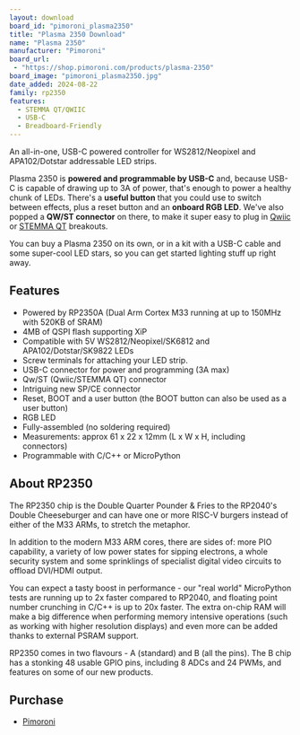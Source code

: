 ```yaml
---
layout: download
board_id: "pimoroni_plasma2350"
title: "Plasma 2350 Download"
name: "Plasma 2350"
manufacturer: "Pimoroni"
board_url:
 - "https://shop.pimoroni.com/products/plasma-2350"
board_image: "pimoroni_plasma2350.jpg"
date_added: 2024-08-22
family: rp2350
features:
  - STEMMA QT/QWIIC
  - USB-C
  - Breadboard-Friendly
---
```


An all-in-one, USB-C powered controller for WS2812/Neopixel and APA102/Dotstar addressable LED strips.

Plasma 2350 is **powered and programmable by USB-C** and, because USB-C is capable of drawing up to 3A of power, that's enough to power a healthy chunk of LEDs. There's a **useful button** that you could use to switch between effects, plus a reset button and an **onboard RGB LED**. We've also popped a **QW/ST connector** on there, to make it super easy to plug in [Qwiic](https://shop.pimoroni.com/collections/qwiic) or [STEMMA QT](https://shop.pimoroni.com/collections/stemma-qt) breakouts.

You can buy a Plasma 2350 on its own, or in a kit with a USB-C cable and some super-cool LED stars, so you can get started lighting stuff up right away.

## Features

- Powered by RP2350A (Dual Arm Cortex M33 running at up to 150MHz with 520KB of SRAM)
- 4MB of QSPI flash supporting XiP
- Compatible with 5V WS2812/Neopixel/SK6812 and APA102/Dotstar/SK9822 LEDs
- Screw terminals for attaching your LED strip.
- USB-C connector for power and programming (3A max)
- Qw/ST (Qwiic/STEMMA QT) connector
- Intriguing new SP/CE connector
- Reset, BOOT and a user button (the BOOT button can also be used as a user button)
- RGB LED
- Fully-assembled (no soldering required)
- Measurements: approx 61 x 22 x 12mm (L x W x H, including connectors)
- Programmable with C/C++ or MicroPython

## About RP2350

The RP2350 chip is the Double Quarter Pounder & Fries to the RP2040's Double Cheeseburger and can have one or more RISC-V burgers instead of either of the M33 ARMs, to stretch the metaphor.

In addition to the modern M33 ARM cores, there are sides of: more PIO capability, a variety of low power states for sipping electrons, a whole security system and some sprinklings of specialist digital video circuits to offload DVI/HDMI output.

You can expect a tasty boost in performance - our "real world" MicroPython tests are running up to 2x faster compared to RP2040, and floating point number crunching in C/C++ is up to 20x faster. The extra on-chip RAM will make a big difference when performing memory intensive operations (such as working with higher resolution displays) and even more can be added thanks to external PSRAM support.

RP2350 comes in two flavours - A (standard) and B (all the pins). The B chip has a stonking 48 usable GPIO pins, including 8 ADCs and 24 PWMs, and features on some of our new products.

## Purchase

* [Pimoroni](https://shop.pimoroni.com/products/plasma-2350)